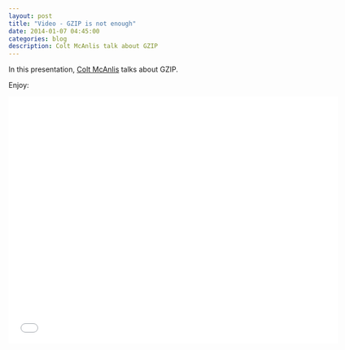 ```yaml
---
layout: post
title: "Video - GZIP is not enough"
date: 2014-01-07 04:45:00
categories: blog
description: Colt McAnlis talk about GZIP
---
```


<div class="wrapper" markdown="1">
In this presentation, <a href="https://twitter.com/duhroach" target="_blank">Colt McAnlis</a> talks about GZIP.

Enjoy:

<iframe width="648" height="486" src="//www.youtube.com/embed/whGwm0Lky2s" frameborder="0" allowfullscreen></iframe>
</div>
